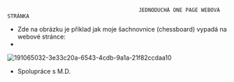                                               JEDNODUCHÁ ONE PAGE WEBOVÁ STRÁNKA

- Zde na obrázku je příklad jak moje šachnovnice (chessboard) vypadá na webové stránce:  
- 
![191065032-3e33c20a-6543-4cdb-9a1a-21f82ccdaa10](https://user-images.githubusercontent.com/90351003/191088611-2e7e8f3e-ac26-4e8e-abaa-abd987d36108.png)


- Spolupráce s M.D.
